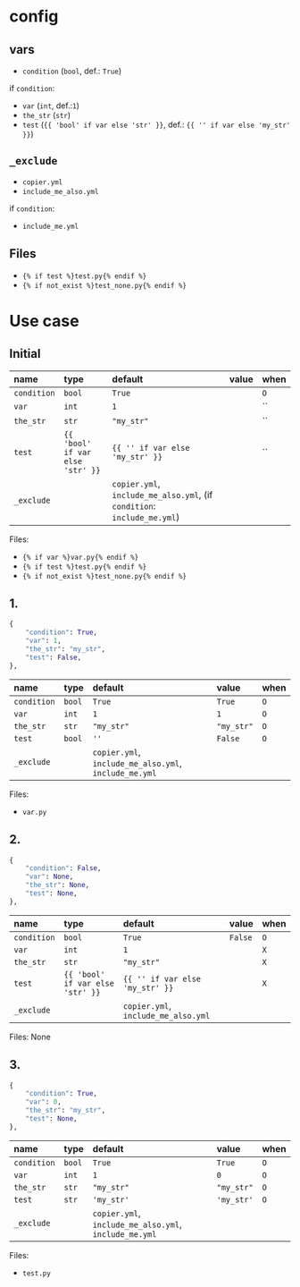 # config

## vars

-   `condition` (`bool`, def.: `True`)

if `condition`:

-   `var` (`int`, def.:`1`)
-   `the_str` (`str`)
-   `test` (`{{ 'bool' if var else 'str' }}`, def.: `{{ '' if var else 'my_str' }}`)

## `_exclude`

-   `copier.yml`
-   `include_me_also.yml`

if `condition`:

-   `include_me.yml`

## Files

-   `{% if test %}test.py{% endif %}`
-   `{% if not_exist %}test_none.py{% endif %}`

# Use case

## Initial

| name        | type                             | default                                                                 | value | when |
| :---------- | :------------------------------- | :---------------------------------------------------------------------- | :---- | :--- |
| `condition` | `bool`                           | `True`                                                                  |       | `O`  |
| `var`       | `int`                            | `1`                                                                     |       | ``   |
| `the_str`   | `str`                            | `"my_str"`                                                              |       | ``   |
| `test`      | `{{ 'bool' if var else 'str' }}` | `{{ '' if var else 'my_str' }}`                                         |       | ``   |
| `_exclude`  |                                  | `copier.yml`, `include_me_also.yml`, (if `condition`: `include_me.yml`) |       |

Files:

- `{% if var %}var.py{% endif %}`
-   `{% if test %}test.py{% endif %}`
-   `{% if not_exist %}test_none.py{% endif %}`

## 1.

```py
{
    "condition": True,
    "var": 1,
    "the_str": "my_str",
    "test": False,
},
```

| name        | type   | default                                               | value      | when |
| :---------- | :----- | :---------------------------------------------------- | :--------- | :--- |
| `condition` | `bool` | `True`                                                | `True`     | `O`  |
| `var`       | `int`  | `1`                                                   | `1`        | `O`  |
| `the_str`   | `str`  | `"my_str"`                                            | `"my_str"` | `O`  |
| `test`      | `bool` | `''`                                                  | `False`    | `O`  |
| `_exclude`  |        | `copier.yml`, `include_me_also.yml`, `include_me.yml` |            |

Files:

- `var.py`

## 2.

```py
{
    "condition": False,
    "var": None,
    "the_str": None,
    "test": None,
},
```

| name        | type                             | default                             | value   | when |
| :---------- | :------------------------------- | :---------------------------------- | :------ | :--- |
| `condition` | `bool`                           | `True`                              | `False` | `O`  |
| `var`       | `int`                            | `1`                                 |         | `X`  |
| `the_str`   | `str`                            | `"my_str"`                          |         | `X`  |
| `test`      | `{{ 'bool' if var else 'str' }}` | `{{ '' if var else 'my_str' }}`     |         | `X`  |
| `_exclude`  |                                  | `copier.yml`, `include_me_also.yml` |         |

Files: None

## 3.

```py
{
    "condition": True,
    "var": 0,
    "the_str": "my_str",
    "test": None,
},
```

| name        | type   | default                                               | value      | when |
| :---------- | :----- | :---------------------------------------------------- | :--------- | :--- |
| `condition` | `bool` | `True`                                                | `True`     | `O`  |
| `var`       | `int`  | `1`                                                   | `0`        | `O`  |
| `the_str`   | `str`  | `"my_str"`                                            | `"my_str"` | `O`  |
| `test`      | `str`  | `'my_str'`                                            | `'my_str'` | `O`  |
| `_exclude`  |        | `copier.yml`, `include_me_also.yml`, `include_me.yml` |            |

Files:

-   `test.py`
